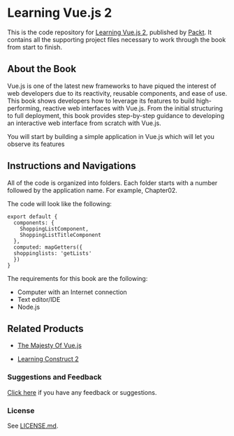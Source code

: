 # Learning Vue.js 2

This is the code repository for [Learning Vue.js 2](https://www.packtpub.com/web-development/learning-vuejs-2?utm_source=github&utm_medium=repository&utm_campaign=9781786469946), published by [Packt](https://www.packtpub.com/). It contains all the supporting project files necessary to work through the book from start to finish.

## About the Book

Vue.js is one of the latest new frameworks to have piqued the interest of web developers due to its reactivity, reusable components, and ease of use.
This book shows developers how to leverage its features to build high-performing, reactive web interfaces with Vue.js. From the initial structuring to full deployment, this book provides step-by-step guidance to developing an interactive web interface from scratch with Vue.js.

You will start by building a simple application in Vue.js which will let you observe its features

## Instructions and Navigations

All of the code is organized into folders. Each folder starts with a number followed by the application name. For example, Chapter02.

The code will look like the following:

```
export default {
  components: {
    ShoppingListComponent,
    ShoppingListTitleComponent
  },
  computed: mapGetters({
  shoppinglists: 'getLists'
  })
}
```

The requirements for this book are the following:

* Computer with an Internet connection
* Text editor/IDE
* Node.js

## Related Products

* [The Majesty Of Vue.js](https://www.packtpub.com/web-development/majesty-vuejs?utm_source=github&utm_medium=repository&utm_campaign=9781787124370)

* [Learning Construct 2](https://www.packtpub.com/game-development/learning-construct-2?utm_source=github&utm_medium=repository&utm_campaign=9781784397678)

### Suggestions and Feedback

[Click here](https://docs.google.com/forms/d/e/1FAIpQLSe5qwunkGf6PUvzPirPDtuy1Du5Rlzew23UBp2S-P3wB-GcwQ/viewform) if you have any feedback or suggestions.

### License

See [LICENSE.md](LICENSE.md).

